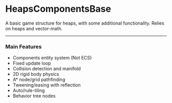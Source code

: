 # HeapsComponentsBase
A basic game structure for heaps, with some additional functionality.
Relies on heaps and vector-math.
******
### Main Features
- Components entity system (Not ECS)
- Fixed update loop
- Collision detection and manifold
- 2D rigid body physics
- A* node/grid pathfinding
- Tweening/easing with reflection
- Auto/rule-tiling
- Behavior tree nodes

